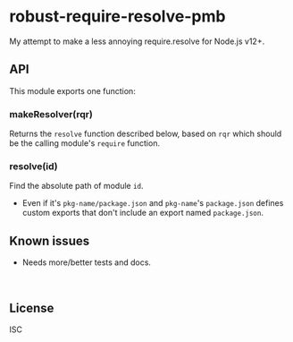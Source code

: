 ﻿
<!--#echo json="package.json" key="name" underline="=" -->
robust-require-resolve-pmb
==========================
<!--/#echo -->

<!--#echo json="package.json" key="description" -->
My attempt to make a less annoying require.resolve for Node.js v12+.
<!--/#echo -->



API
---

This module exports one function:

### makeResolver(rqr)

Returns the `resolve` function described below,
based on `rqr` which should be the calling module's `require` function.



### resolve(id)

Find the absolute path of module `id`.

* Even if it's `pkg-name/package.json` and `pkg-name`'s `package.json`
  defines custom exports that don't include an export named `package.json`.




<!--#toc stop="scan" -->



Known issues
------------

* Needs more/better tests and docs.




&nbsp;


License
-------
<!--#echo json="package.json" key=".license" -->
ISC
<!--/#echo -->
